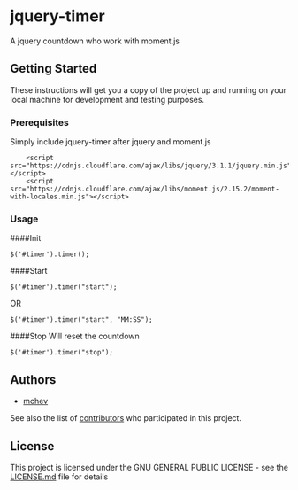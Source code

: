 # jquery-timer
A jquery countdown who work with moment.js

## Getting Started

These instructions will get you a copy of the project up and running on your local machine for development and testing purposes.

### Prerequisites

Simply include jquery-timer after jquery and moment.js

```
	<script src="https://cdnjs.cloudflare.com/ajax/libs/jquery/3.1.1/jquery.min.js"></script>
	<script src="https://cdnjs.cloudflare.com/ajax/libs/moment.js/2.15.2/moment-with-locales.min.js"></script>
```

### Usage

####Init
```
$('#timer').timer();
```

####Start
```
$('#timer').timer("start");
```
OR
```
$('#timer').timer("start", "MM:SS");
```

####Stop
Will reset the countdown
```
$('#timer').timer("stop");
```

## Authors

* [mchev](https://github.com/mchev)

See also the list of [contributors](https://github.com/mchev/jquery-timer/contributors) who participated in this project.

## License

This project is licensed under the GNU GENERAL PUBLIC LICENSE - see the [LICENSE.md](LICENSE.md) file for details
